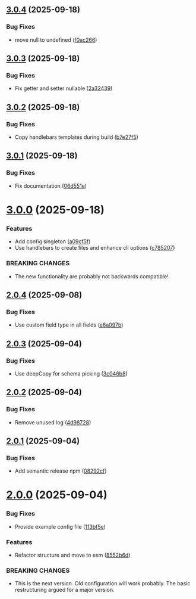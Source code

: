 ## [3.0.4](https://github.com/open-inc/node-parse-server-schema/compare/v3.0.3...v3.0.4) (2025-09-18)


### Bug Fixes

* move null to undefined ([f0ac266](https://github.com/open-inc/node-parse-server-schema/commit/f0ac2669f99a72a5372547455568fb19d5c218d5))

## [3.0.3](https://github.com/open-inc/node-parse-server-schema/compare/v3.0.2...v3.0.3) (2025-09-18)


### Bug Fixes

* Fix getter and setter nullable ([2a32439](https://github.com/open-inc/node-parse-server-schema/commit/2a3243947a5fc0e66ea88a41b4e832287cbf7bb2))

## [3.0.2](https://github.com/open-inc/node-parse-server-schema/compare/v3.0.1...v3.0.2) (2025-09-18)


### Bug Fixes

* Copy handlebars templates during build ([b7e27f5](https://github.com/open-inc/node-parse-server-schema/commit/b7e27f58440fe544d0192f559c70e14e6d28d2d4))

## [3.0.1](https://github.com/open-inc/node-parse-server-schema/compare/v3.0.0...v3.0.1) (2025-09-18)


### Bug Fixes

* Fix documentation ([06d551e](https://github.com/open-inc/node-parse-server-schema/commit/06d551e34a5cb2789a467c624ff533debb4d237e))

# [3.0.0](https://github.com/open-inc/node-parse-server-schema/compare/v2.0.4...v3.0.0) (2025-09-18)


### Features

* Add config singleton ([a09cf5f](https://github.com/open-inc/node-parse-server-schema/commit/a09cf5f33354119c90ee34b0bd81550935d6685d))
* Use handlebars to create files and enhance cli options ([c785207](https://github.com/open-inc/node-parse-server-schema/commit/c785207d33f1239317e48b448f0fe491207bfd42))


### BREAKING CHANGES

* The new functionality are probably not backwards compatible!

## [2.0.4](https://github.com/open-inc/node-parse-server-schema/compare/v2.0.3...v2.0.4) (2025-09-08)


### Bug Fixes

* Use custom field type in all fields ([e6a097b](https://github.com/open-inc/node-parse-server-schema/commit/e6a097b13860032dcb1ecfe6c11963c4b57c4549))

## [2.0.3](https://github.com/open-inc/node-parse-server-schema/compare/v2.0.2...v2.0.3) (2025-09-04)


### Bug Fixes

* Use deepCopy for schema picking ([3c046b8](https://github.com/open-inc/node-parse-server-schema/commit/3c046b803706c4d611efbd4b9a690ae409a44cbc))

## [2.0.2](https://github.com/open-inc/node-parse-server-schema/compare/v2.0.1...v2.0.2) (2025-09-04)


### Bug Fixes

* Remove unused log ([4d98728](https://github.com/open-inc/node-parse-server-schema/commit/4d987280aa9226276a6f919861d18e6eecf11195))

## [2.0.1](https://github.com/open-inc/node-parse-server-schema/compare/v2.0.0...v2.0.1) (2025-09-04)


### Bug Fixes

* Add semantic release npm ([08292cf](https://github.com/open-inc/node-parse-server-schema/commit/08292cf2b395e4561a58823a477e819fe99fd9b5))

# [2.0.0](https://github.com/open-inc/node-parse-server-schema/compare/v1.7.12...v2.0.0) (2025-09-04)


### Bug Fixes

* Provide example config file ([113bf5e](https://github.com/open-inc/node-parse-server-schema/commit/113bf5e6709b7fc40cd58e4346d56b7ac2e9077d))


### Features

* Refactor structure and move to esm ([8552b6d](https://github.com/open-inc/node-parse-server-schema/commit/8552b6d8e4057ce87564571611b2b85217692cee))


### BREAKING CHANGES

* This is the next version. Old configuration will work probably. The basic restructuring argued for a major version.
